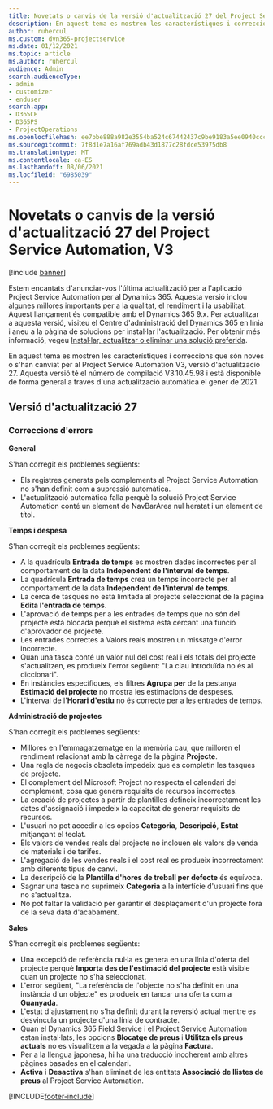 ```yaml
---
title: Novetats o canvis de la versió d'actualització 27 del Project Service Automation, V3
description: En aquest tema es mostren les característiques i correccions disponibles al Project Service Automation V3, versió d'actualització 27.
author: ruhercul
ms.custom: dyn365-projectservice
ms.date: 01/12/2021
ms.topic: article
ms.author: ruhercul
audience: Admin
search.audienceType:
- admin
- customizer
- enduser
search.app:
- D365CE
- D365PS
- ProjectOperations
ms.openlocfilehash: ee7bbe888a982e3554ba524c67442437c9be9183a5ee0940ccc3261b4a4992e7
ms.sourcegitcommit: 7f8d1e7a16af769adb43d1877c28fdce53975db8
ms.translationtype: MT
ms.contentlocale: ca-ES
ms.lasthandoff: 08/06/2021
ms.locfileid: "6985039"
---
```

# <a name="whats-new-or-changed-in-project-service-automation-update-release-27-v3"></a>Novetats o canvis de la versió d'actualització 27 del Project Service Automation, V3

[!include [banner](../includes/psa-now-project-operations.md)]

Estem encantats d'anunciar-vos l'última actualització per a l'aplicació Project Service Automation per al Dynamics 365. Aquesta versió inclou algunes millores importants per a la qualitat, el rendiment i la usabilitat. Aquest llançament és compatible amb el Dynamics 365 9.x. Per actualitzar a aquesta versió, visiteu el Centre d'administració del Dynamics 365 en línia i aneu a la pàgina de solucions per instal·lar l'actualització. Per obtenir més informació, vegeu [Instal·lar, actualitzar o eliminar una solució preferida](/power-platform/admin/install-remove-preferred-solution).

En aquest tema es mostren les característiques i correccions que són noves o s'han canviat per al Project Service Automation V3, versió d'actualització 27. Aquesta versió té el número de compilació V3.10.45.98 i està disponible de forma general a través d'una actualització automàtica el gener de 2021.

## <a name="update-release-27"></a>Versió d'actualització 27

### <a name="bug-fixes"></a>Correccions d'errors

**General**

S'han corregit els problemes següents:

- Els registres generats pels complements al Project Service Automation no s'han definit com a supressió automàtica.
- L'actualització automàtica falla perquè la solució Project Service Automation conté un element de NavBarArea nul heratat i un element de títol.

**Temps i despesa**

S'han corregit els problemes següents:

- A la quadrícula **Entrada de temps** es mostren dades incorrectes per al comportament de la data **Independent de l'interval de temps**.
- La quadrícula **Entrada de temps** crea un temps incorrecte per al comportament de la data **Independent de l'interval de temps**.
- La cerca de tasques no està limitada al projecte seleccionat de la pàgina **Edita l'entrada de temps**.
- L'aprovació de temps per a les entrades de temps que no són del projecte està blocada perquè el sistema està cercant una funció d'aprovador de projecte.
- Les entrades correctes a Valors reals mostren un missatge d'error incorrecte.
- Quan una tasca conté un valor nul del cost real i els totals del projecte s'actualitzen, es produeix l'error següent: "La clau introduïda no és al diccionari".
- En instàncies específiques, els filtres **Agrupa per** de la pestanya **Estimació del projecte** no mostra les estimacions de despeses.
- L'interval de l'**Horari d'estiu** no és correcte per a les entrades de temps.

**Administració de projectes**

S'han corregit els problemes següents:

- Millores en l'emmagatzematge en la memòria cau, que milloren el rendiment relacionat amb la càrrega de la pàgina **Projecte**.
- Una regla de negocis obsoleta impedeix que es completin les tasques de projecte.
- El complement del Microsoft Project no respecta el calendari del complement, cosa que genera requisits de recursos incorrectes.
- La creació de projectes a partir de plantilles defineix incorrectament les dates d'assignació i impedeix la capacitat de generar requisits de recursos.
- L'usuari no pot accedir a les opcios **Categoria**, **Descripció**, **Estat** mitjançant el teclat.
- Els valors de vendes reals del projecte no inclouen els valors de venda de materials i de tarifes.
- L'agregació de les vendes reals i el cost real es produeix incorrectament amb diferents tipus de canvi.
- La descripció de la **Plantilla d'hores de treball per defecte** és equívoca.
- Sagnar una tasca no suprimeix **Categoria** a la interfície d'usuari fins que no s'actualitza.
- No pot faltar la validació per garantir el desplaçament d'un projecte fora de la seva data d'acabament.

**Sales**

S'han corregit els problemes següents:

- Una excepció de referència nul·la es genera en una línia d'oferta del projecte perquè **Importa des de l'estimació del projecte** està visible quan un projecte no s'ha seleccionat.
- L'error següent, "La referència de l'objecte no s'ha definit en una instància d'un objecte" es produeix en tancar una oferta com a **Guanyada**.
- L'estat d'ajustament no s'ha definit durant la reversió actual mentre es desvincula un projecte d'una línia de contracte.
- Quan el Dynamics 365 Field Service i el Project Service Automation estan instal·lats, les opcions **Blocatge de preus** i **Utilitza els preus actuals** no es visualitzen a la vegada a la pàgina **Factura**.
- Per a la llengua japonesa, hi ha una traducció incoherent amb altres pàgines basades en el calendari.
- **Activa** i **Desactiva** s'han eliminat de les entitats **Associació de llistes de preus** al Project Service Automation.


[!INCLUDE[footer-include](../includes/footer-banner.md)]